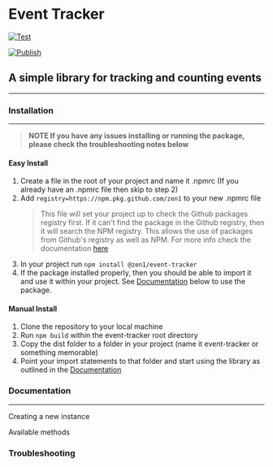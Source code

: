 # Event Tracker

[![Test](https://github.com/zen1/event-tracker/workflows/Test/badge.svg)](https://github.com/zen1/event-tracker/actions)

[![Publish](https://github.com/zen1/event-tracker/workflows/Publish/badge.svg)](https://github.com/zen1/event-tracker/actions)

## A simple library for tracking and counting events

---

### Installation

---

> **NOTE If you have any issues installing or running the package, please check
> the troubleshooting notes below**

#### Easy Install

1. Create a file in the root of your project and name it .npmrc (If you already
   have an .npmrc file then skip to step 2)
2. Add `registry=https://npm.pkg.github.com/zen1` to your new .npmrc file
   > This file will set your project up to check the Github packages registry
   > first. If it can't find the package in the Github registry, then it will
   > search the NPM registry. This allows the use of packages from Github's
   > registry as well as NPM. For more info check the documentation
   > [here](https://help.github.com/en/packages/using-github-packages-with-your-projects-ecosystem/configuring-npm-for-use-with-github-packages)
3. In your project run `npm install @zen1/event-tracker`
4. If the package installed properly, then you should be able to import it and
   use it within your project. See [Documentation](#documentation) below to use
   the package.

#### Manual Install

1. Clone the repository to your local machine
2. Run `npm build` within the event-tracker root directory
3. Copy the dist folder to a folder in your project (name it event-tracker or
   something memorable)
4. Point your import statements to that folder and start using the library as
   outlined in the [Documentation](#documentation)

### Documentation

---

Creating a new instance

Available methods

### Troubleshooting
